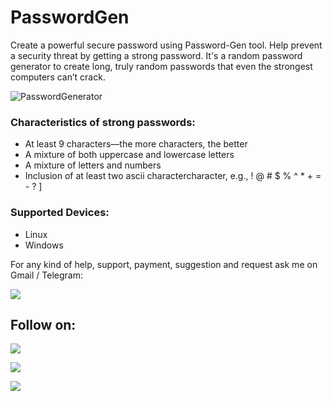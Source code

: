 # PasswordGen

Create a powerful secure password using Password-Gen tool. Help prevent a security threat by getting a strong password. It's a random password generator to create long, truly random passwords that even the strongest computers can’t crack.


![PasswordGenerator](https://user-images.githubusercontent.com/49250151/108319207-3d9ec280-71eb-11eb-8804-02c4bac8e510.PNG)


### Characteristics of strong passwords:
- At least 9 characters—the more characters, the better
- A mixture of both uppercase and lowercase letters
- A mixture of letters and numbers
- Inclusion of at least two ascii charactercharacter, e.g., ! @ # $ % ^ * + = - ? ]

### Supported Devices:
- Linux
- Windows

For any kind of help, support, payment, suggestion and request ask me on Gmail / Telegram:

<a href="https://t.me/CyberClans"><img src="https://img.shields.io/badge/Telegram-Group%20Telegram%20Join-blue.svg?logo=telegram"></a>

## Follow on:
<p align="left">
<a href="https://github.com/palahsu"><img src="https://img.shields.io/badge/GitHub-Follow%20on%20GitHub-inactive.svg?logo=github"></a>
</p><p align="left">
<a href="https://www.facebook.com/aduri.knox01/"><img src="https://img.shields.io/badge/Facebook-Follow%20on%20Facebook-blue.svg?logo=facebook"></a>
</p><p align="left">
<a href="https://t.me/AD0000000"><img src="https://img.shields.io/badge/Telegram-Contact%20Telegram%20Profile-blue.svg?logo=telegram"></a>
</p><p align="left"> 
  
